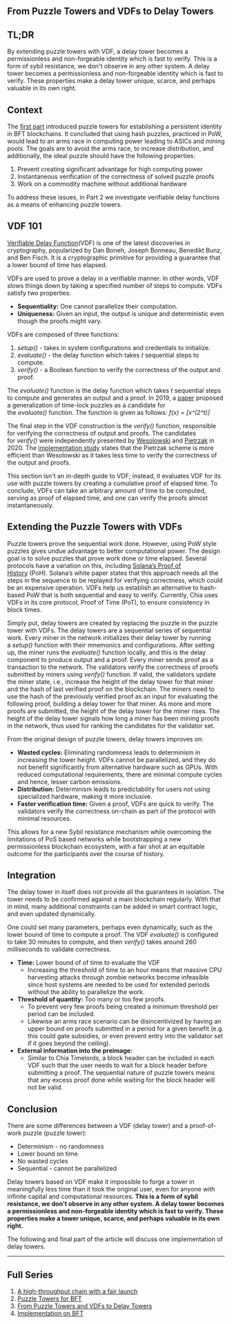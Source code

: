 ## From Puzzle Towers and VDFs to Delay Towers


## TL;DR


By extending puzzle towers with VDF, a delay tower becomes a permissionless and non\-forgeable identity which is fast to verify. This is a form of sybil resistance, we don't observe in any other system. A delay tower becomes a permissionless and non\-forgeable identity which is fast to verify. These properties make a delay tower unique, scarce, and perhaps valuable in its own right.


## Context


The [first part](https://siasky.net/EABaWAXFy3Ztx1vVIpOfScjkRaTb1GrFeGRwqFKd6V-hAg) introduced puzzle towers for establishing a persistent identity in BFT blockchains. It concluded that using hash puzzles, practiced in PoW, would lead to an arms race in computing power leading to ASICs and mining pools. The goals are to avoid the arms race, to increase distribution, and additionally, the ideal puzzle should have the following properties:


1. Prevent creating significant advantage for high computing power
2. Instantaneous verification of the correctness of solved puzzle proofs
3. Work on a commodity machine without additional hardware


To address these issues, in Part 2 we investigate verifiable delay functions as a means of enhancing puzzle towers.


## VDF 101


[Verifiable Delay Function](https://eprint.iacr.org/2018/601.pdf)(VDF) is one of the latest discoveries in cryptography, popularized by Dan Boneh, Joseph Bonneau, Benedikt Bunz, and Ben Fisch. It is a cryptographic primitive for providing a guarantee that a lower bound of time has elapsed.


VDFs are used to prove a delay in a verifiable manner. In other words, VDF slows things down by taking a specified number of steps to compute. VDFs satisfy two properties:


* **Sequentiality:** One cannot parallelize their computation.
* **Uniqueness:** Given an input, the output is unique and deterministic even though the proofs might vary.


VDFs are composed of three functions:


1. *setup()* \- takes in system configurations and credentials to initialize.
2. *evaluate()* \- the delay function which takes *t* sequential steps to compute.
3. *verify()* \- a Boolean function to verify the correctness of the output and proof.


The *evaluate()* function is the delay function which takes *t* sequential steps to compute and generates an output and a proof. In 2019, a [paper](https://eprint.iacr.org/2018/601.pdf) proposed a generalization of time\-lock puzzles as a candidate for the *evaluate()* function. The function is given as follows: *f(x) \= \[x^(2^t)]*


The final step in the VDF construction is the *verify()* function, responsible for verifying the correctness of output and proofs. The candidates for *verify()* were independently presented by [Wesolowski](https://eprint.iacr.org/2018/623.pdf) and [Pietrzak](https://eprint.iacr.org/2018/627.pdf) in 2020\. The [implementation study](https://eprint.iacr.org/2020/332) states that the Pietrzak scheme is more efficient than Wesolowski as it takes less time to verify the correctness of the output and proofs.


This section isn't an in\-depth guide to VDF; instead, it evaluates VDF for its use with puzzle towers by creating a cumulative proof of elapsed time. To conclude, VDFs can take an arbitrary amount of time to be computed, serving as proof of elapsed time, and one can verify the proofs almost instantaneously.


## Extending the Puzzle Towers with VDFs


Puzzle towers prove the sequential work done. However, using PoW style puzzles gives undue advantage to better computational power. The design goal is to solve puzzles that prove work done or time elapsed. Several protocols have a variation on this, including [Solana’s Proof of History](https://solana.com/solana-whitepaper.pdf) (PoH). Solana’s white paper states that this approach needs all the steps in the sequence to be replayed for verifying correctness, which could be an expensive operation. VDFs help us establish an alternative to hash\-based PoW that is both sequential and easy to verify. Currently, Chia uses VDFs in its core protocol, Proof of Time (PoT), to ensure consistency in block times.


Simply put, delay towers are created by replacing the puzzle in the puzzle tower with VDFs. The delay towers are a sequential series of sequential work. Every miner in the network initializes their delay tower by running a *setup()* function with their mnemonics and configurations. After setting up, the miner runs the *evaluate()* function locally, and this is the delay component to produce output and a proof. Every miner sends proof as a transaction to the network. The validators verify the correctness of proofs submitted by miners using *verify()* function. If valid, the validators update the miner state, i.e., increase the height of the delay tower for that miner and the hash of last verified proof on the blockchain. The miners need to use the hash of the previously verified proof as an input for evaluating the following proof, building a delay tower for that miner. As more and more proofs are submitted, the height of the delay tower for the miner rises. The height of the delay tower signals how long a miner has been mining proofs in the network, thus used for ranking the candidates for the validator set.


From the original design of puzzle towers, delay towers improves on:


* **Wasted cycles:** Eliminating randomness leads to determinism in increasing the tower height. VDFs cannot be parallelized, and they do not benefit significantly from alternative hardware such as GPUs. With reduced computational requirements, there are minimal compute cycles and hence, lesser carbon emissions.
* **Distribution:** Determinism leads to predictability for users not using specialized hardware, making it more inclusive.
* **Faster verification time:** Given a proof, VDFs are quick to verify. The validators verify the correctness on\-chain as part of the protocol with minimal resources.


This allows for a new Sybil resistance mechanism while overcoming the limitations of PoS based networks while bootstrapping a new permissionless blockchain ecosystem, with a fair shot at an equitable outcome for the participants over the course of history.


## Integration


The delay tower in itself does not provide all the guarantees in isolation. The tower needs to be confirmed against a main blockchain regularly. With that in mind, many additional constraints can be added in smart contract logic, and even updated dynamically.


One could set many parameters, perhaps even dynamically, such as the lower bound of time to compute a proof. The VDF *evaluate()* is configured to take 30 minutes to compute, and then *verify()* takes around 260 milliseconds to validate correctness.


* **Time:** Lower bound of of time to evaluate the VDF
	+ Increasing the threshold of time to an hour means that massive CPU harvesting attacks through zombie networks become infeasible since host systems are needed to be used for extended periods without the ability to parallelize the work.
* **Threshold of quantity:** Too many or too few proofs.
	+ To prevent very few proofs being created a minimum threshold per period can be included.
	+ Likewise an arms race scenario can be disincentivized by having an upper bound on proofs submitted in a period for a given benefit (e.g. this could gate subsidies, or even prevent entry into the validator set if it goes beyond the ceiling).
* **External information into the preimage:**
	+ Similar to Chia Timelords, a block header can be included in each VDF such that the user needs to wait for a block header before submitting a proof. The sequential nature of puzzle towers means that any excess proof done while waiting for the block header will not be valid.


## Conclusion


There are some differences between a VDF (delay tower) and a proof\-of\-work puzzle (puzzle tower):


* Determinism \- no randomness
* Lower bound on time
* No wasted cycles
* Sequential \- cannot be parallelized


Delay towers based on VDF make it impossible to forge a tower in meaningfully less time than it took the original user, even for anyone with infinite capital and computational resources. **This is a form of sybil resistance, we don't observe in any other system. A delay tower becomes a permissionless and non\-forgeable identity which is fast to verify. These properties make a tower unique, scarce, and perhaps valuable in its own right.**


The following and final part of the article will discuss one implementation of delay towers.




---


## Full Series


1. [A high\-throughput chain with a fair launch](http://openlibra.blog/2021/11/01/delay-towers-part-0/)
2. [Puzzle Towers for BFT](http://openlibra.blog/2021/11/05/delay-towers-part-1/)
3. [From Puzzle Towers and VDFs to Delay Towers](http://openlibra.blog/2021/11/08/delay-towers-part-2/)
4. [Implementation on BFT](http://openlibra.blog/2021/11/12/part-3-a-delay-towers-implementation-on-bft/)


